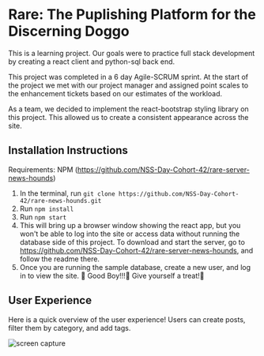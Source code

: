 # Rare: The Puplishing Platform for the Discerning Doggo

This is a learning project. Our goals were to practice full stack development by creating a react client and python-sql back end.

This project was completed in a 6 day Agile-SCRUM sprint. At the start of the project we met with our project manager and assigned point scales to the enhancement tickets based on our estimates of the workload.

As a team, we decided to implement the react-bootstrap styling library on this project. This allowed us to create a consistent appearance across the site.

## Installation Instructions 
Requirements:
NPM (https://github.com/NSS-Day-Cohort-42/rare-server-news-hounds)

1. In the terminal, run `git clone https://github.com/NSS-Day-Cohort-42/rare-news-hounds.git`
1. Run `npm install`
1. Run `npm start`
1. This will bring up a browser window showing the react app, but you won't be able to log into the site or access data without running the database side of this project. To download and start the server, go to https://github.com/NSS-Day-Cohort-42/rare-server-news-hounds, and follow the readme there.
1. Once you are running the sample database, create a new user, and log in to view the site. 🦮 Good Boy!!!🦮 Give yourself a treat!🦮 

## User Experience

Here is a quick overview of the user experience! Users can create posts, filter them by category, and add tags.

![screen capture](src/screencapture/RareFilteringAndTagging.gif)

